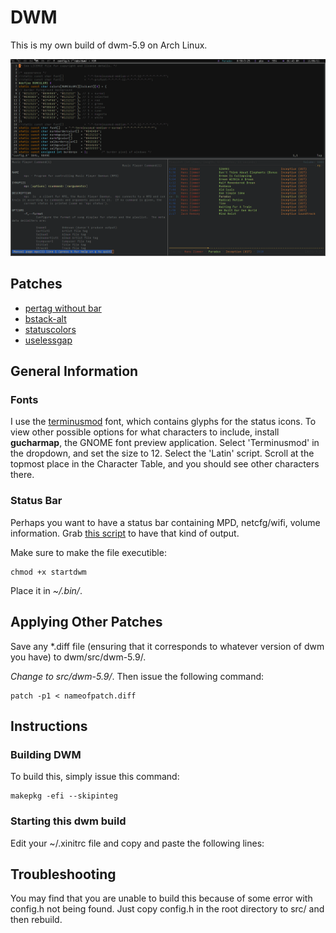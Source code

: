 DWM
===============

This is my own build of dwm-5.9 on Arch Linux. 

![Preview](https://github.com/spo11/dwm/raw/master/screenshot.png)

Patches
-------------

 * [pertag without bar](http://dwm.suckless.org/patches/dwm-5.8.2-pertag_without_bar.diff)
 * [bstack-alt](http://dwm.suckless.org/patches/dwm-5.9-bstack-alt.diff) 
 * [statuscolors](http://dwm.suckless.org/patches/dwm-5.9-statuscolors.diff)
 * [uselessgap](http://dwm.suckless.org/patches/dwm-5.9-uselessgap.diff)

General Information
---------------------
### Fonts
I use the [terminusmod](https://aur.archlinux.org/packages.php?ID=49117) font, which contains glyphs for the status icons. To view other possible options for what characters to include, install **gucharmap**, the GNOME font preview application. Select 'Terminusmod' in the dropdown, and set the size to 12. Select the 'Latin' script. Scroll at the topmost place in the Character Table, and you should see other characters there. 

### Status Bar
Perhaps you want to have a status bar containing MPD, netcfg/wifi, volume information. Grab [this script](https://github.com/spo11/configs/blob/master/scripts/startdwm) to have that kind of output. 

Make sure to make the file executible:
```
chmod +x startdwm
```

Place it in *~/.bin/*.

Applying Other Patches
------------------------

Save any *.diff file (ensuring that it corresponds to whatever version of dwm you have) to dwm/src/dwm-5.9/.

*Change to src/dwm-5.9/*. Then issue the following command:

```
patch -p1 < nameofpatch.diff
```

Instructions
-------------
### Building DWM
To build this, simply issue this command:

```
makepkg -efi --skipinteg
```

### Starting this dwm build
Edit your ~/.xinitrc file and copy and paste the following lines:
<script src="https://gist.github.com/1342580.js"> </script>

Troubleshooting
----------------

You may find that you are unable to build this because of some error with config.h not being found. Just copy config.h in the root directory to src/ and then rebuild.  

